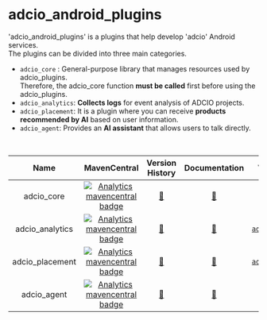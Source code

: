 # adcio_android_plugins
'adcio_android_plugins' is a plugins that help develop 'adcio' Android services.  
The plugins can be divided into three main categories.

- `adcio_core` : General-purpose library that manages resources used by adcio_plugins. <br/>
Therefore, the adcio_core function **must be called** first before using the adcio_plugins.
- `adcio_analytics`: **Collects logs** for event analysis of ADCIO projects.
- `adcio_placement`: It is a plugin where you can receive **products recommended by AI** based on user information.
- `adcio_agent`: Provides an **AI assistant** that allows users to talk directly.

</br>

| Name | MavenCentral | Version History | Documentation | View Source |
|:-:|:-:|:-:|:-:|:-:|
| adcio_core      |     [![Analytics mavencentral badge](https://img.shields.io/maven-central/v/io.github.corca-ai/adcio_core.svg)](https://central.sonatype.com/artifact/io.github.corca-ai/adcio_core)  |  [📄](https://github.com/corca-ai/adcio_android_plugins/tree/main/adcio_core/CHANGELOG.md) |  [📖](https://docs.adcio.ai/en/sdk/core/android)      | [`adcio_core`](https://github.com/corca-ai/adcio_android_plugins/tree/main/adcio_core)       
| adcio_analytics | [![Analytics mavencentral badge](https://img.shields.io/maven-central/v/io.github.corca-ai/adcio_analytics.svg)](https://central.sonatype.com/artifact/io.github.corca-ai/adcio_analytics)|  [📄](https://github.com/corca-ai/adcio_android_plugins/tree/main/adcio_analytics/CHANGELOG.md) | [📖](https://docs.adcio.ai/en/sdk/log-collection/android) | [`adcio_analytics`](https://github.com/corca-ai/adcio_android_plugins/tree/main/adcio_analytics)
| adcio_placement | [![Analytics mavencentral badge](https://img.shields.io/maven-central/v/io.github.corca-ai/adcio_placement.svg)](https://central.sonatype.com/artifact/io.github.corca-ai/adcio_placement)|  [📄](https://github.com/corca-ai/adcio_android_plugins/tree/main/adcio_placement/CHANGELOG.md) |  [📖](https://docs.adcio.ai/en/sdk/suggestions/android)   | [`adcio_placement`](https://github.com/corca-ai/adcio_android_plugins/tree/main/adcio_placement)
| adcio_agent     |        [![Analytics mavencentral badge](https://img.shields.io/maven-central/v/io.github.corca-ai/adcio_agent.svg)](https://central.sonatype.com/artifact/io.github.corca-ai/adcio_agent)|  [📄](https://github.com/corca-ai/adcio_android_plugins/tree/main/adcio_agent/CHANGELOG.md)        |     [📖](https://docs.adcio.ai/en/sdk/agent/android)      | [`adcio_agent`](https://github.com/corca-ai/adcio_android_plugins/tree/main/adcio_agent)       
